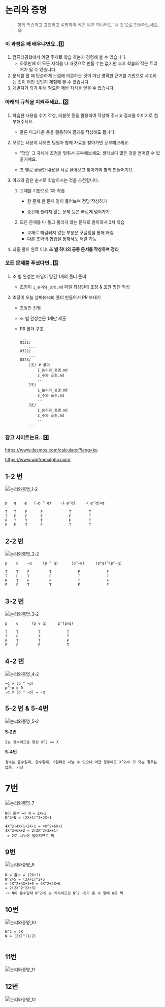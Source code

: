 # 논리와 증명

> 함께 학습하고 고민하고 설명하며 작은 부분 하나라도 '내 것'으로 만들어보세요. 😁

### **이 과정은 왜 배우냐면요..1️⃣**

1. 컴퓨터공학에서 어떤 주제로 학습 하는지 경험해 볼 수 있습니다.
   - 하루만에 이 모든 지식을 다 내것으로 만들 수는 없지만 추후 학습의 작은 트리거가 될 수 있습니다. 
2. 문제를 풀 때 단순하게 느낌에 의존하는 것이 아닌 명확한 근거를 기반으로 사고하는 것이 어떤 것인지 체험해 볼 수 있습니다.
3. 개발자가 되기 위해 필요한 제반 지식을 얻을 수 있습니다.

### **아래의 규칙을 지켜주세요.. 2️⃣**

1. 학습한 내용을 수기 작성, 테블릿 등을 활용하여 작성해 주시고 결과를 이미지로 첨부해주세요.
   
   - 물론 마크다운 등을 활용하여 결과를 작성해도 됩니다.

2. 모르는 내용이 나오면 팀원과 함께 자료를 찾아가면 공부해보세요.
   
   - '학습' 그 자체에 초점을 맞춰서 공부해보세요. 생각보다 많은 것을 얻어갈 수 있을거에요.
   
   - 조 별로 궁금한 내용을 서로 물어보고 찾아가며 함께 만들어가요.

3. 아래와 같은 순서로 학습하시는 것을 추천합니다.
   
   1. 교재를 기반으로 1차 학습
      
      - 한 문제 한 문제 같이 풀어보며 정답 작성하기
      
      - 중간에 풀리지 않는 문제 등은 빠르게 넘어가기
   
   2. 모든 문제를 다 풀고 풀리지 않는 문제로 돌아와서 2차 학습
      
      - 교재로 해결되지 않는 부분은 구글링을 통해 해결
      - 다른 조와의 협업을 통해서도 해결 가능

4. 최종 풀이 완료 이후 **조 별 하나의 공동 문서를 작성하며 정리**

### 모든 문제를 푸셨다면..3️⃣

1. 조 별 완성본 파일이 담긴 1개의 폴더 준비
   
   - 조장이 `1_논리와_증명.md` 파일 최상단에 조장 & 조원 명단 작성

2. 조장이 오늘 날짜(`0928`) 폴더 만들어서 PR 보내기
   
   - 조장만 진행
   
   - 조 별 완성본은 1개만 제출
   
   - PR 폴더 구조
     
     ```
     ...
     0321/
         ...
     0322/
         ...
     0323/
         1조/ # 폴더
             1_논리와_증명.md
             2_수와 표현.md 
             ...
         2조/
             1_논리와_증명.md
             2_수와 표현.md 
             ...
         3조/
             1_논리와_증명.md
             2_수와 표현.md 
             ...
         ...
     ```

### **참고 사이트는요.. 4️⃣**

https://www.desmos.com/calculator?lang=ko

https://www.wolframalpha.com/

## 1-2 번

![논리와증명_1-2](1_논리와_증명.assets/논리와증명_1-2.PNG)                              

## 

    p   q   ~p   (~p ^ q)    ~(~p^q)    ~(~p^q)vq
    
    T   T    F      F            T        T
    T   F    F      T            F        T
    F   T    T      T            F        T
    F   F    T      F            T        T





## 2-2 번

![논리와증명_2-2](1_논리와_증명.assets/논리와증명_2-2-1617712772044.PNG)

```
p    q    ~q     (p ^ q)      (p^~q)     (p^q)^(p^~q)

T    T    F         T            F            F      
T    F    T         F            T            F    
F    T    F         F            T            F   
F    F    T         T            F            F
```



## 3-2 번

![논리와증명_3-2](1_논리와_증명.assets/논리와증명_3-2.PNG)

```
p    q      (p v q)     p^(pvq)

T    T         T            T    
T    F         T            T     
F    T         T            F    
F    F         F            T   
```





## 4-2 번

![논리와증명_4-2](1_논리와_증명.assets/논리와증명_4-2.PNG)

```
~q v (p ^ ~p)
p^~p = 0
~q v (p ^ ~p) = ~q
```



## 5-2 번 & 5-4번

![논리와증명_5-2](1_논리와_증명.assets/논리와증명_5-2.PNG)

**5-2번**

```
Z는 정수이므로 항상 X^2 >= X
```



**5-4번**

```
정수는 음수일때, 양수일때, 0일때로 나눌 수 있으나 어떤 경우에도 X^2<X 가 되는 경우는 없음. 거짓
```



# 7번

![논리와증명_7](1_논리와_증명.assets/논리와증명_7.PNG)

```
N이 홀수 => N = 2X+1
N^2+N = (2X+1)^2+2X+1

4X^2+4X+1+2X+1 = 4X^2+6X+2
4X^2+6X+2 = 2(2X^2+3X+1)
-> 2로 나누어 떨어지므로 짝
```



## 9번

![논리와증명_9](1_논리와_증명.assets/논리와증명_9.PNG)    

```
N = 홀수 = (2X+1)
N^2+5 = (2X+1)^2+5
= 4X^2+4X+1+5 = 4X^2+4X+6
= 2(2X^2+2X+3)
-> N이 홀수일때 N^2+5 는 짝수이므로 N^2 +5가 홀 수 일때 n은 짝
```



## 10번

![논리와증명_10](1_논리와_증명.assets/논리와증명_10.PNG)

```
N^2 = 2X
N = (2X)^(1/2)


```



## 11번

![논리와증명_11](1_논리와_증명.assets/논리와증명_11.PNG)

## 12번

![논리와증명_12](1_논리와_증명.assets/논리와증명_12.PNG)
